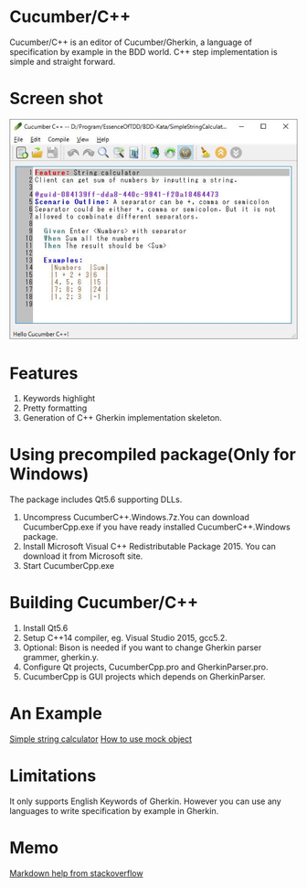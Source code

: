 # Cucumber/C++
Cucumber/C++ is an editor of Cucumber/Gherkin, a language of specification by example in the BDD world.
C++ step implementation is simple and straight forward.

# Screen shot
![sceen shot](https://github.com/bzquan/CucumberCpp/blob/master/CucumberC%2B%2B.jpg)

# Features
1. Keywords highlight
2. Pretty formatting
3. Generation of C++ Gherkin implementation skeleton.

# Using precompiled package(Only for Windows)  
The package includes Qt5.6 supporting DLLs.

1. Uncompress CucumberC++.Windows.7z.You can download CucumberCpp.exe if you have ready installed CucumberC++.Windows package.
2. Install Microsoft Visual C++ Redistributable Package 2015. You can download it from Microsoft site.
3. Start CucumberCpp.exe

# Building Cucumber/C++
1. Install Qt5.6
2. Setup C++14 compiler, eg. Visual Studio 2015, gcc5.2.
3. Optional: Bison is needed if you want to change Gherkin parser grammer, gherkin.y.
3. Configure Qt projects, CucumberCpp.pro and GherkinParser.pro.
4. CucumberCpp is GUI projects which depends on GherkinParser.

# An Example
[Simple string calculator](https://github.com/bzquan/CucumberCpp/blob/master/Example/SimpleStringCalculator.md)
[How to use mock object](https://github.com/bzquan/CucumberCpp/blob/master/Example/SimpleStringCalculatorMock.md)
 
# Limitations
It only supports English Keywords of Gherkin. However you can use any languages to write specification by example in Gherkin.


# Memo
[Markdown help from stackoverflow](http://stackoverflow.com/editing-help)

